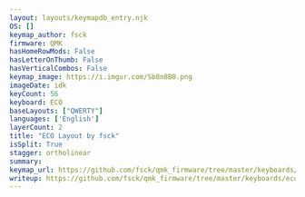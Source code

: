 ```yaml
---
layout: layouts/keymapdb_entry.njk
OS: []
keymap_author: fsck
firmware: QMK
hasHomeRowMods: False
hasLetterOnThumb: False
hasVerticalCombos: False
keymap_image: https://i.imgur.com/Sb8n8B0.png
imageDate: idk
keyCount: 56
keyboard: ECO
baseLayouts: ["QWERTY"]
languages: ['English']
layerCount: 2
title: "ECO Layout by fsck"
isSplit: True
stagger: ortholinear
summary: 
keymap_url: https://github.com/fsck/qmk_firmware/tree/master/keyboards/eco/keymaps/fsck
writeup: https://github.com/fsck/qmk_firmware/tree/master/keyboards/eco/keymaps/fsck/readme.md
---
```

